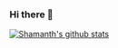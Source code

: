 ### Hi there 👋
[![Shamanth's github stats](https://github-readme-stats.vercel.app/api?username=ShamanthNyk)](https://github.com/anuraghazra/github-readme-stats)

<!--
**ShamanthNyk/ShamanthNyk** is a ✨ _special_ ✨ repository because its `README.md` (this file) appears on your GitHub profile.

Here are some ideas to get you started:

- 🔭 I’m currently working on ...
- 🌱 I’m currently learning ...
- 👯 I’m looking to collaborate on ...
- 🤔 I’m looking for help with ...
- 💬 Ask me about ...
- 📫 How to reach me: ...
- 😄 Pronouns: ...
- ⚡ Fun fact: ...
-->
